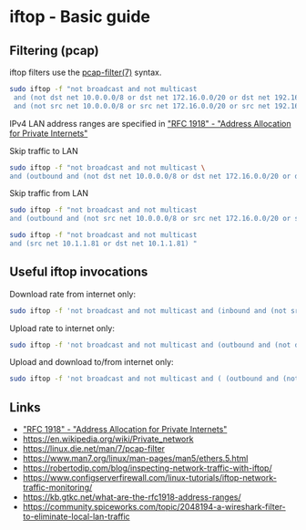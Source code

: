 # iftop - Basic guide



## Filtering (pcap)
iftop filters use the [pcap-filter(7)](https://linux.die.net/man/7/pcap-filter) syntax.
```bash
sudo iftop -f "not broadcast and not multicast
 and (not dst net 10.0.0.0/8 or dst net 172.16.0.0/20 or dst net 192.168.0.0/16) 
 and (not src net 10.0.0.0/8 or src net 172.16.0.0/20 or src net 192.168.0.0/16) "
```

IPv4 LAN address ranges are specified in ["RFC 1918" - "Address Allocation for Private Internets"](https://www.rfc-editor.org/rfc/rfc1918)

Skip traffic to LAN
```bash
sudo iftop -f "not broadcast and not multicast \
and (outbound and (not dst net 10.0.0.0/8 or dst net 172.16.0.0/20 or dst net 192.168.0.0/16) ) "
```

Skip traffic from LAN
```bash
sudo iftop -f "not broadcast and not multicast
and (outbound and (not src net 10.0.0.0/8 or src net 172.16.0.0/20 or src net 192.168.0.0/16)) "
```

```bash
sudo iftop -f "not broadcast and not multicast
and (src net 10.1.1.81 or dst net 10.1.1.81) "
```


## Useful iftop invocations
Download rate from internet only:
```bash
sudo iftop -f 'not broadcast and not multicast and (inbound and (not src net 10.0.0.0/8 or src net 172.16.0.0/20 or src net 192.168.0.0/16))'
```

Upload rate to internet only:
```bash
sudo iftop -f 'not broadcast and not multicast and (outbound and (not dst net 10.0.0.0/8 or dst net 172.16.0.0/20 or dst net 192.168.0.0/16))'
```

Upload and download to/from internet only:
```bash
sudo iftop -f 'not broadcast and not multicast and ( (outbound and (not dst net 10.0.0.0/8 or dst net 172.16.0.0/20 or dst net 192.168.0.0/16)) or (inbound and (not src net 10.0.0.0/8 or src net 172.16.0.0/20 or src net 192.168.0.0/16)) )'
```


## Links
* ["RFC 1918" - "Address Allocation for Private Internets"](https://www.rfc-editor.org/rfc/rfc1918)
* https://en.wikipedia.org/wiki/Private_network
* https://linux.die.net/man/7/pcap-filter
* https://www.man7.org/linux/man-pages/man5/ethers.5.html
* https://robertodip.com/blog/inspecting-network-traffic-with-iftop/
* https://www.configserverfirewall.com/linux-tutorials/iftop-network-traffic-monitoring/
* https://kb.gtkc.net/what-are-the-rfc1918-address-ranges/
* https://community.spiceworks.com/topic/2048194-a-wireshark-filter-to-eliminate-local-lan-traffic

